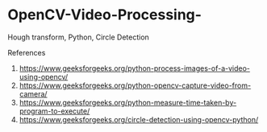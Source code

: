 # OpenCV-Video-Processing-
Hough transform, Python, Circle Detection

References

1. https://www.geeksforgeeks.org/python-process-images-of-a-video-using-opencv/
2. https://www.geeksforgeeks.org/python-opencv-capture-video-from-camera/
3. https://www.geeksforgeeks.org/python-measure-time-taken-by-program-to-execute/
4. https://www.geeksforgeeks.org/circle-detection-using-opencv-python/
